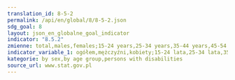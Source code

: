 ```yaml
---
translation_id: 8-5-2
permalink: /api/en/global/8/8-5-2.json
sdg_goal: 8
layout: json_en_globalne_goal_indicator
indicator: "8.5.2"
zmienne: total,males,females;15-24 years,25-34 years,35-44 years,45-54 years,55-89 years;total
indicator_variable_1: ogółem,mężczyźni,kobiety;15-24 lata,25-34 lata,35-44 lata,45-54 lata,55-89 lat;ogółem_;
kategorie: by sex,by age group,persons with disabilities
source_url: www.stat.gov.pl
---
```

